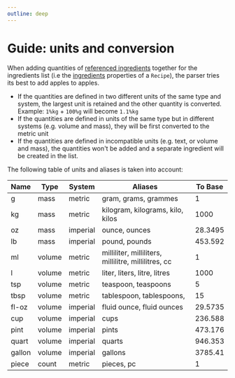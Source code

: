 ```yaml
---
outline: deep
---
```


# Guide: units and conversion

When adding quantities of [referenced ingredients](/guide-extensions#modifiers) together for the ingredients list (i.e the [ingredients](/api/classes/Recipe.html#ingredients) properties of a `Recipe`), the parser tries its best to add apples to apples. 

- If the quantities are defined in two different units of the same type and system, the largest unit is retained and the other quantity is converted. Example: `1%kg` + `100%g` will become `1.1%kg`
- If the quantities are defined in units of the same type but in different systems (e.g. volume and mass), they will be first converted to the metric unit
- If the quantities are defined in incompatible units (e.g. text, or volume and mass), the quantities won't be added and a separate ingredient will be created in the list.

The following table of units and aliases is taken into account:

| Name   | Type   | System   | Aliases                                              | To Base |
| ------ | ------ | -------- | ---------------------------------------------------- | ------- |
| g      | mass   | metric   | gram, grams, grammes                                 | 1       |
| kg     | mass   | metric   | kilogram, kilograms, kilo, kilos                     | 1000    |
| oz     | mass   | imperial | ounce, ounces                                        | 28.3495 |
| lb     | mass   | imperial | pound, pounds                                        | 453.592 |
| ml     | volume | metric   | milliliter, milliliters, millilitre, millilitres, cc | 1       |
| l      | volume | metric   | liter, liters, litre, litres                         | 1000    |
| tsp    | volume | metric   | teaspoon, teaspoons                                  | 5       |
| tbsp   | volume | metric   | tablespoon, tablespoons,                             | 15      |
| fl-oz  | volume | imperial | fluid ounce, fluid ounces                            | 29.5735 |
| cup    | volume | imperial | cups                                                 | 236.588 |
| pint   | volume | imperial | pints                                                | 473.176 |
| quart  | volume | imperial | quarts                                               | 946.353 |
| gallon | volume | imperial | gallons                                              | 3785.41 |
| piece  | count  | metric   | pieces, pc                                           | 1       |
